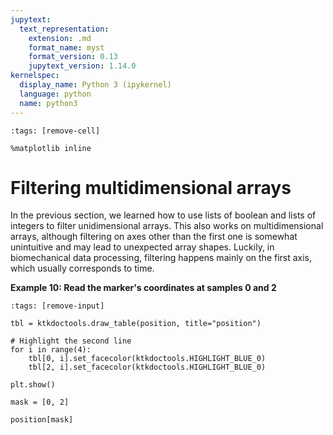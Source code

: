 ```yaml
---
jupytext:
  text_representation:
    extension: .md
    format_name: myst
    format_version: 0.13
    jupytext_version: 1.14.0
kernelspec:
  display_name: Python 3 (ipykernel)
  language: python
  name: python3
---
```


```{code-cell} ipython3
:tags: [remove-cell]

%matplotlib inline
```


# Filtering multidimensional arrays

In the previous section, we learned how to use lists of boolean and lists of integers to filter unidimensional arrays. This also works on multidimensional arrays, although filtering on axes other than the first one is somewhat unintuitive and may lead to unexpected array shapes. Luckily, in biomechanical data processing, filtering happens mainly on the first axis, which usually corresponds to time.

**Example 10: Read the marker's coordinates at samples 0 and 2**

```{code-cell} ipython3
:tags: [remove-input]

tbl = ktkdoctools.draw_table(position, title="position")

# Highlight the second line
for i in range(4):
    tbl[0, i].set_facecolor(ktkdoctools.HIGHLIGHT_BLUE_0)
    tbl[2, i].set_facecolor(ktkdoctools.HIGHLIGHT_BLUE_0)

plt.show()
```

```{code-cell} ipython3
mask = [0, 2]

position[mask]
```

